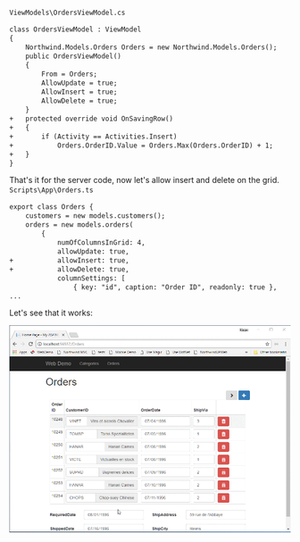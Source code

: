 ﻿`ViewModels\OrdersViewModel.cs`
```csdiff
class OrdersViewModel : ViewModel
{
    Northwind.Models.Orders Orders = new Northwind.Models.Orders();
    public OrdersViewModel()
    {
        From = Orders;
        AllowUpdate = true;
        AllowInsert = true;
        AllowDelete = true;
    }
+   protected override void OnSavingRow()
+   {
+       if (Activity == Activities.Insert)
+           Orders.OrderID.Value = Orders.Max(Orders.OrderID) + 1;
+   }
}
```

That's it for the server code, now let's allow insert and delete on the grid.
`Scripts\App\Orders.ts`
```csdiff
export class Orders {
    customers = new models.customers();
    orders = new models.orders(
        {
            numOfColumnsInGrid: 4,
            allowUpdate: true,
+           allowInsert: true,
+           allowDelete: true,
            columnSettings: [
                { key: "id", caption: "Order ID", readonly: true },
...
```

Let's see that it works:

![2017 10 15 08H24 11](2017-10-15_08h24_11.gif)

